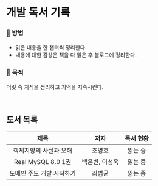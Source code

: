 # 개발 독서 기록

### 📌 방법

- 읽은 내용을 한 챕터씩 정리한다.
- 내용에 대한 감상은 책을 다 읽은 후 블로그에 정리한다.


### 📌 목적

머릿 속 지식을 정리하고 기억을 지속시킨다.

<br>

## 도서 목록

|제목|저자|독서 현황|
|:--:|:----:|:-------:|
|객체지향의 사실과 오해|조영호|읽는 중|
|Real MySQL 8.0 1권|백은빈, 이성욱|읽는 중|
|도메인 주도 개발 시작하기|최범균|읽는 중|




